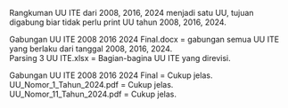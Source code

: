 Rangkuman UU ITE dari 2008, 2016, 2024 menjadi satu UU, tujuan digabung biar tidak perlu print UU tahun 2008, 2016, 2024.<br>

Gabungan UU ITE 2008 2016 2024 Final.docx = gabungan semua UU ITE yang berlaku dari tanggal 2008, 2016, 2024.<br>
Parsing 3 UU ITE.xlsx = Bagian-bagina UU ITE yang direvisi.<br>

Gabungan UU ITE 2008 2016 2024 Final = Cukup jelas.<br>
UU_Nomor_1_Tahun_2024.pdf = Cukup jelas.<br>
UU_Nomor_11_Tahun_2024.pdf = Cukup jelas.<br>
